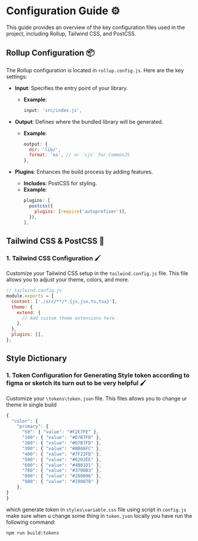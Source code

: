 # Configuration Guide ⚙️

This guide provides an overview of the key configuration files used in the project, including Rollup, Tailwind CSS, and PostCSS.

## Rollup Configuration 📦

The Rollup configuration is located in `rollup.config.js`. Here are the key settings:

- **Input**: Specifies the entry point of your library.
  - **Example**: 
    ```javascript
    input: 'src/index.js',
    ```

- **Output**: Defines where the bundled library will be generated.
  - **Example**: 
    ```javascript
    output: {
      dir: 'lib/',
      format: 'es', // or 'cjs' for CommonJS
    },
    ```

- **Plugins**: Enhances the build process by adding features.
  - **Includes**: PostCSS for styling.
  - **Example**: 
    ```javascript
    plugins: [
      postcss({
        plugins: [require('autoprefixer')],
      }),
    ],
    ```

## Tailwind CSS & PostCSS 🎨

### 1. Tailwind CSS Configuration 🖌️

Customize your Tailwind CSS setup in the `tailwind.config.js` file. This file allows you to adjust your theme, colors, and more.

```javascript
// tailwind.config.js
module.exports = {
  content: ['./src/**/*.{js,jsx,ts,tsx}'],
  theme: {
    extend: {
      // Add custom theme extensions here
    },
  },
  plugins: [],
};


  ```

## Style Dictionary 

### 1. Token Configuration for Generating Style token according to figma or sketch its turn out to be very helpful 🖌️

Customize your `\tokens\token.json` file. This files allows you to change ur theme in single build 

```js
{
  "color": {
    "primary": {
      "50": { "value": "#F2E7FE" },
      "100": { "value": "#D7B7FD" },
      "200": { "value": "#D7B7FD" },
      "300": { "value": "#BB86FC" },
      "400": { "value": "#7F22FD" },
      "500": { "value": "#6202EE" },
      "600": { "value": "#4B01D1" },
      "700": { "value": "#3700B3" },
      "800": { "value": "#280096" },
      "900": { "value": "#190078" }
    },
}
}
```

which generate token in `styles\variable.css` file using script in `config.js` make sure when u change some thing in `token.json` 
locally you have run the following command:
```bash
npm run build:tokens
```